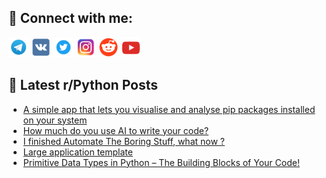 ## 🔎 Connect with me:
[<img src="https://github.com/bullbesh/bullbesh/blob/main/images/Telegram.png" width="32" height="32" />](https://t.me/bullbesh)
[<img src="https://github.com/bullbesh/bullbesh/blob/main/images/VK.png" width="32" height="32" />](https://vk.com/bullbesh)
[<img src="https://github.com/bullbesh/bullbesh/blob/main/images/Twitter.png" width="32" height="32" />](https://twitter.com/bullbesh1)
[<img src="https://github.com/bullbesh/bullbesh/blob/main/images/Instagram.png" width="32" height="32" />](https://www.instagram.com/bullbesh)
[<img src="https://github.com/bullbesh/bullbesh/blob/main/images/Reddit.png" width="32" height="32" />](https://www.reddit.com/user/bullbesh)
[<img src="https://github.com/bullbesh/bullbesh/blob/main/images/YouTube.png" width="32" height="32" />](https://www.youtube.com/channel/UCtfjRs6uzgq5mfm8S06WTcg)

## 📕 Latest r/Python Posts
<!-- BLOG-POST-LIST:START -->
- [A simple app that lets you visualise and analyse pip packages installed on your system](https://www.reddit.com/r/Python/comments/1k2w14y/a_simple_app_that_lets_you_visualise_and_analyse/)
- [How much do you use AI to write your code?](https://www.reddit.com/r/Python/comments/1k2vqr0/how_much_do_you_use_ai_to_write_your_code/)
- [I finished Automate The Boring Stuff, what now ?](https://www.reddit.com/r/Python/comments/1k2vgx9/i_finished_automate_the_boring_stuff_what_now/)
- [Large application template](https://www.reddit.com/r/Python/comments/1k2tlnp/large_application_template/)
- [Primitive Data Types in Python – The Building Blocks of Your Code!](https://www.reddit.com/r/Python/comments/1k2qp7a/primitive_data_types_in_python_the_building/)
<!-- BLOG-POST-LIST:END -->
